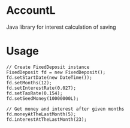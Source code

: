 # AccountL
Java library for interest calculation of saving

# Usage
```
// Create FixedDeposit instance
FixedDeposit fd = new FixedDeposit();
fd.setStartDate(new DateTime());
fd.setMonths(12);
fd.setInterestRate(0.027);
fd.setTaxRate(0.154);
fd.setSeedMoney(10000000L);

// Get money and interest after given months
fd.moneyAtTheLastMonth(5);
fd.interestAtTheLastMonth(23);
```
